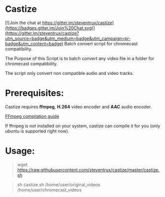 # Castize

[![Join the chat at https://gitter.im/steventrux/castize](https://badges.gitter.im/Join%20Chat.svg)](https://gitter.im/steventrux/castize?utm_source=badge&utm_medium=badge&utm_campaign=pr-badge&utm_content=badge)
Batch convert script for chromecast compatibility.

The Purpose of this Script is to batch convert any video file in a folder for chromecast compatibility.

The script only convert non compatible audio and video tracks.

# Prerequisites:
Castize requires **ffmpeg**, **H.264** video encoder and **AAC** audio encoder.

[FFmpeg compilation guide](https://trac.ffmpeg.org/wiki/CompilationGuide/Ubuntu)

If ffmpeg is not installed on your system, castize can compile it for you (only ubuntu is supported right now).

# Usage:
> wget https://raw.githubusercontent.com/steventrux/castize/master/castize.sh

> sh castize.sh /home/user/original_videos /home/user/chromecast_videos
